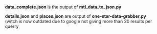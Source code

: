 **data_complete.json** is the output of **mtl_data_to_json.py**

**details.json** and **places.json** are output of **one-star-data-grabber.py** (witch is now outdated due to google not giving more than 20 results per querry
